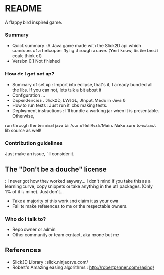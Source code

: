 # README #
A flappy bird inspired game. 

### Summary ###

* Quick summary
: A Java game made with the Slick2D api which consistes of a helicopter flying through a cave. (Yes i know, its the best i could think of)
* Version
0.1 Not finished


### How do I get set up? ###

* Summary of set up
: Import into eclipse, that's it, I already bundled all the libs.
If you can not, lets talk a bit about it
* Configuration
...
* Dependencies
: Slick2D,
 LWJGL,
 JInput,
 Made in Java 8
* How to run tests
: Just run it, cbs making tests. 
* Deployment instructions
: I'll bundle a working jar when it is presentable. Otherwise,

 run through the terminal java bin/com/HeliRush/Main. Make sure to extract lib source as well!

### Contribution guidelines ###


Just make an issue, I'll consider it.

## The "Don't be a douche" license ##
: I never got how they worked anyway...
I don't mind if you take this as a learning curve, copy snippets or take anything in the util packages. (Only 1% of it is mine). Just don't...
* Take a majority of this work and claim it as your own
* Fail to make references to me or the respectable owners.


### Who do I talk to? ###

* Repo owner or admin
* Other community or team contact, aka noone but me
## References ##
* Slick2D Library : slick.ninjacave.com/
* Robert's Amazing easing algorithms : http://robertpenner.com/easing/